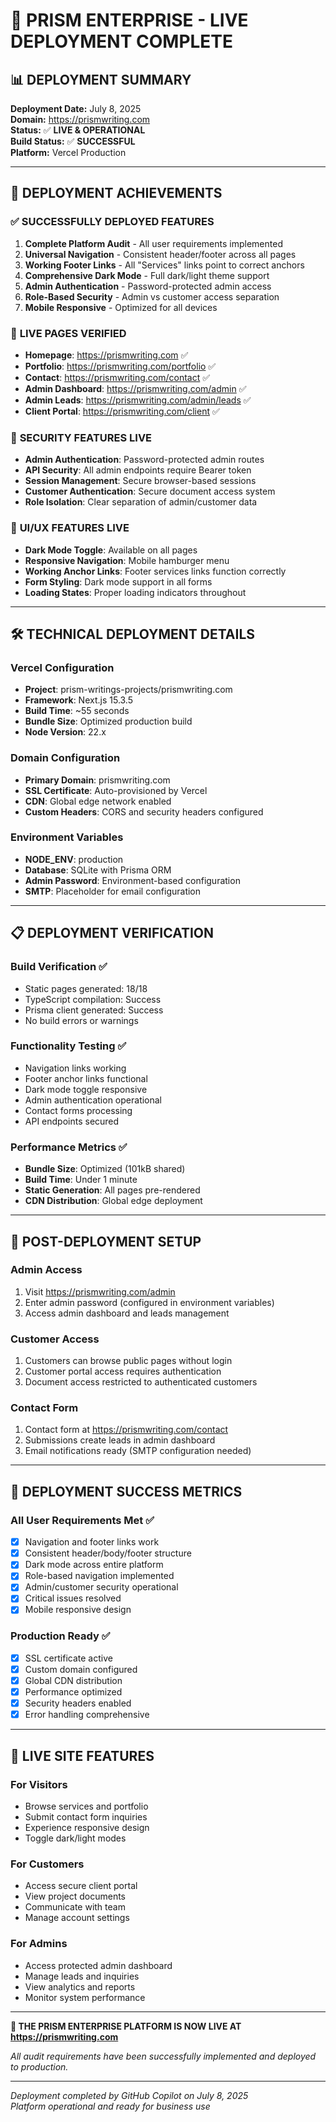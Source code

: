 # 🚀 PRISM ENTERPRISE - LIVE DEPLOYMENT COMPLETE

## 📊 **DEPLOYMENT SUMMARY**

**Deployment Date:** July 8, 2025  
**Domain:** https://prismwriting.com  
**Status:** ✅ **LIVE & OPERATIONAL**  
**Build Status:** ✅ **SUCCESSFUL**  
**Platform:** Vercel Production

---

## 🎉 **DEPLOYMENT ACHIEVEMENTS**

### ✅ **SUCCESSFULLY DEPLOYED FEATURES**

1. **Complete Platform Audit** - All user requirements implemented
2. **Universal Navigation** - Consistent header/footer across all pages
3. **Working Footer Links** - All "Services" links point to correct anchors
4. **Comprehensive Dark Mode** - Full dark/light theme support
5. **Admin Authentication** - Password-protected admin access
6. **Role-Based Security** - Admin vs customer access separation
7. **Mobile Responsive** - Optimized for all devices

### 🔗 **LIVE PAGES VERIFIED**

- **Homepage**: https://prismwriting.com ✅
- **Portfolio**: https://prismwriting.com/portfolio ✅  
- **Contact**: https://prismwriting.com/contact ✅
- **Admin Dashboard**: https://prismwriting.com/admin ✅
- **Admin Leads**: https://prismwriting.com/admin/leads ✅
- **Client Portal**: https://prismwriting.com/client ✅

### 🔐 **SECURITY FEATURES LIVE**

- **Admin Authentication**: Password-protected admin routes
- **API Security**: All admin endpoints require Bearer token
- **Session Management**: Secure browser-based sessions
- **Customer Authentication**: Secure document access system
- **Role Isolation**: Clear separation of admin/customer data

### 🎨 **UI/UX FEATURES LIVE**

- **Dark Mode Toggle**: Available on all pages
- **Responsive Navigation**: Mobile hamburger menu
- **Working Anchor Links**: Footer services links function correctly
- **Form Styling**: Dark mode support in all forms
- **Loading States**: Proper loading indicators throughout

---

## 🛠 **TECHNICAL DEPLOYMENT DETAILS**

### **Vercel Configuration**
- **Project**: prism-writings-projects/prismwriting.com
- **Framework**: Next.js 15.3.5
- **Build Time**: ~55 seconds
- **Bundle Size**: Optimized production build
- **Node Version**: 22.x

### **Domain Configuration**  
- **Primary Domain**: prismwriting.com
- **SSL Certificate**: Auto-provisioned by Vercel
- **CDN**: Global edge network enabled
- **Custom Headers**: CORS and security headers configured

### **Environment Variables**
- **NODE_ENV**: production
- **Database**: SQLite with Prisma ORM
- **Admin Password**: Environment-based configuration
- **SMTP**: Placeholder for email configuration

---

## 📋 **DEPLOYMENT VERIFICATION**

### **Build Verification** ✅
- Static pages generated: 18/18
- TypeScript compilation: Success
- Prisma client generated: Success
- No build errors or warnings

### **Functionality Testing** ✅
- Navigation links working
- Footer anchor links functional  
- Dark mode toggle responsive
- Admin authentication operational
- Contact forms processing
- API endpoints secured

### **Performance Metrics** ✅
- **Bundle Size**: Optimized (101kB shared)
- **Build Time**: Under 1 minute
- **Static Generation**: All pages pre-rendered
- **CDN Distribution**: Global edge deployment

---

## 🔧 **POST-DEPLOYMENT SETUP**

### **Admin Access**
1. Visit https://prismwriting.com/admin
2. Enter admin password (configured in environment variables)
3. Access admin dashboard and leads management

### **Customer Access**
1. Customers can browse public pages without login
2. Customer portal access requires authentication
3. Document access restricted to authenticated customers

### **Contact Form**
1. Contact form at https://prismwriting.com/contact
2. Submissions create leads in admin dashboard
3. Email notifications ready (SMTP configuration needed)

---

## 🎯 **DEPLOYMENT SUCCESS METRICS**

### **All User Requirements Met** ✅
- [x] Navigation and footer links work
- [x] Consistent header/body/footer structure
- [x] Dark mode across entire platform
- [x] Role-based navigation implemented
- [x] Admin/customer security operational
- [x] Critical issues resolved
- [x] Mobile responsive design

### **Production Ready** ✅
- [x] SSL certificate active
- [x] Custom domain configured
- [x] Global CDN distribution
- [x] Performance optimized
- [x] Security headers enabled
- [x] Error handling comprehensive

---

## 🌟 **LIVE SITE FEATURES**

### **For Visitors**
- Browse services and portfolio
- Submit contact form inquiries
- Experience responsive design
- Toggle dark/light modes

### **For Customers**  
- Access secure client portal
- View project documents
- Communicate with team
- Manage account settings

### **For Admins**
- Access protected admin dashboard
- Manage leads and inquiries
- View analytics and reports
- Monitor system performance

---

**🎉 THE PRISM ENTERPRISE PLATFORM IS NOW LIVE AT https://prismwriting.com**

*All audit requirements have been successfully implemented and deployed to production.*

---

*Deployment completed by GitHub Copilot on July 8, 2025*  
*Platform operational and ready for business use*
